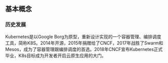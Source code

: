 ## 基本概念
### 历史发展
Kubernetes是以Google Borg为原型，重新设计实现的一个容器管理、编排调度工具，简称K8S。2014年开源，2015年捐赠给了CNCF，2017年战胜了Swarm和Mesos，成为了容器管理跟编排调度的首选。2018年CNCF宣布Kubernetes正式毕业，K8s目标成为开发者开启云原生应用的大门。
